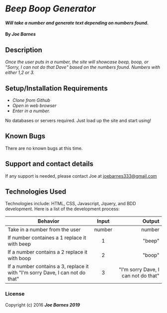 # _Beep Boop Generator_

#### _Will take a number and generate text depending on numbers found._

#### By _**Joe Barnes**_

## Description

_Once the user puts in a number, the site will showcase beep, boop, or "Sorry, I can not do that Dave" based on the numbers found. Numbers with either 1,2 or 3._

## Setup/Installation Requirements

* _Clone from Github_
* _Open in web browser_
* _Enter in a number._

No databases or servers required. Just load up the site and start using!
## Known Bugs

There are no known bugs at this time. 

## Support and contact details

If any support is needed, please contact Joe at joebarnes333@gmail.com

## Technologies Used

Technologies include: HTML, CSS, Javascript, Jquery, and BDD development. Here is a list of the development process: 


| Behavior | Input | Output | 
| ------------- |:-------------:| -----:| 
| Take in a number from the user | number | number | 
| If number containes a 1 replace it with beep | 1 | "beep" | 
| If a number contains a 2 replace it with boop | 2 | "boop" | 
| If a number contains a 3, replace it with "I'm sorry Dave, I can not do that" | 3 | "I'm sorry Dave, I can not do that" | 


### License



Copyright (c) 2016 **_Joe Barnes 2019_**